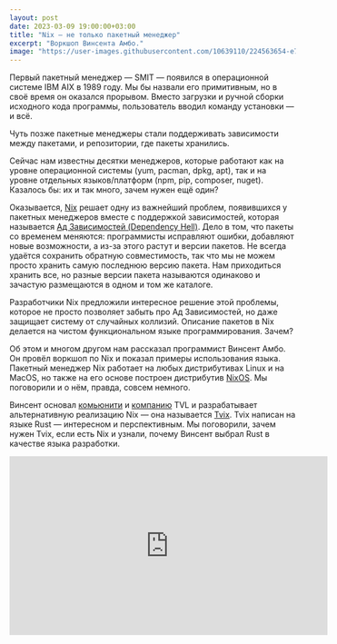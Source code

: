```yaml
---
layout: post
date: 2023-03-09 19:00:00+03:00
title: "Nix — не только пакетный менеджер"
excerpt: "Воркшоп Винсента Амбо."
image: "https://user-images.githubusercontent.com/10639110/224563654-e779f1a9-d958-4e3e-a65b-4edae3292919.png"
---
```


Первый пакетный менеджер — SMIT — появился в операционной системе IBM AIX в 1989 году. Мы бы назвали его примитивным, но в своё время он оказался прорывом. Вместо загрузки и ручной сборки исходного кода программы, пользователь вводил команду установки — и всё.

Чуть позже пакетные менеджеры стали поддерживать зависимости между пакетами, и репозитории, где пакеты хранились.

Сейчас нам известны десятки менеджеров, которые работают как на уровне операционной системы (yum, pacman, dpkg, apt), так и на уровне отдельных языков/платформ (npm, pip, composer, nuget). Казалось бы: их и так много, зачем нужен ещё один?

Оказывается, [Nix](https://en.wikipedia.org/wiki/Nix_(package_manager)) решает одну из важнейший проблем, появившихся у пакетных менеджеров вместе с поддержкой зависимостей, которая называется [Ад Зависимостей (Dependency Hell)](https://en.wikipedia.org/wiki/Dependency_hell). Дело в том, что пакеты со временем меняются: программисты исправляют ошибки, добавляют новые возможности, а из-за этого растут и версии пакетов. Не всегда удаётся сохранить обратную совместимость, так что мы не можем просто хранить самую последнюю версию пакета. Нам приходиться хранить все, но разные версии пакета называются одинаково и зачастую размещаются в одном и том же каталоге.

Разработчики Nix предложили интересное решение этой проблемы, которое не просто позволяет забыть про Ад Зависимостей, но даже защищает систему от случайных коллизий. Описание пакетов в Nix делается на чистом функциональном языке программирования. Зачем?

Об этом и многом другом нам рассказал программист Винсент Амбо. Он провёл воркшоп по Nix и показал примеры использования языка. Пакетный менеджер Nix работает на любых дистрибутивах Linux и на MacOS, но также на его основе построен дистрибутив [NixOS](https://nixos.org/). Мы поговорили и о нём, правда, совсем немного.

Винсент основал [комьюнити](https://tvl.fyi) и [компанию](https://tvl.su/ru) TVL и разрабатывает альтернативную реализацию Nix — она называется [Tvix](https://tvl.fyi/blog/rewriting-nix). Tvix написан на языке Rust — интересном и перспективным. Мы поговорили, зачем нужен Tvix, если есть Nix и узнали, почему Винсент выбрал Rust в качестве языка разработки.

<div class="video">
    <iframe width="560" height="315" src="https://www.youtube.com/embed/0Lhahzs-Wos" title="YouTube video player" frameborder="0" allow="accelerometer; autoplay; clipboard-write; encrypted-media; gyroscope; picture-in-picture; web-share" allowfullscreen></iframe>
</div>
